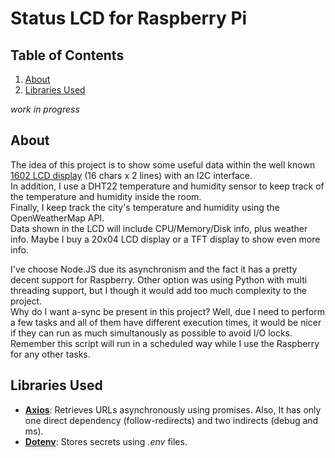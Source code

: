 # Status LCD for Raspberry Pi

## Table of Contents
1. [About](#about)
2. [Libraries Used](#libraries-used)

*work in progress*

## About
The idea of this project is to show some useful data within the well known [1602 LCD display](https://www.amazon.com/SunFounder-Serial-Module-Display-Arduino/dp/B019K5X53O) (16 chars x 2 lines) with an I2C interface. \
In addition, I use a DHT22 temperature and humidity sensor to keep track of the temperature and humidity inside the room. \
Finally, I keep track the city's temperature and humidity using the OpenWeatherMap API. \
Data shown in the LCD will include CPU/Memory/Disk info, plus weather info. Maybe I buy a 20x04 LCD display or a TFT display to show even more info.

I've choose Node.JS due its asynchronism and the fact it has a pretty decent support for Raspberry. Other option was using Python with multi threading support, but I though it would add too much complexity to the project. \
Why do I want a-sync be present in this project? Well, due I need to perform a few tasks and all of them have different execution times, it would be nicer if they can run as much simultanously as possible to avoid I/O locks. Remember this script will run in a scheduled way while I use the Raspberry for any other tasks.

## Libraries Used
* **[Axios](https://github.com/axios/axios)**: Retrieves URLs asynchronously using promises. Also, It has only one direct dependency (follow-redirects) and two indirects (debug and ms).
* **[Dotenv](https://github.com/motdotla/dotenv)**: Stores secrets using *.env* files.